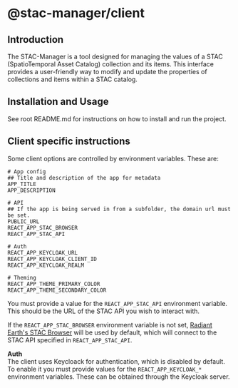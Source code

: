 # @stac-manager/client

## Introduction
The STAC-Manager is a tool designed for managing the values of a STAC (SpatioTemporal Asset Catalog) collection and its items. This interface provides a user-friendly way to modify and update the properties of collections and items within a STAC catalog.

## Installation and Usage
See root README.md for instructions on how to install and run the project.

## Client specific instructions

Some client options are controlled by environment variables. These are:
```
# App config
## Title and description of the app for metadata
APP_TITLE
APP_DESCRIPTION

# API
## If the app is being served in from a subfolder, the domain url must be set.
PUBLIC_URL
REACT_APP_STAC_BROWSER
REACT_APP_STAC_API

# Auth
REACT_APP_KEYCLOAK_URL
REACT_APP_KEYCLOAK_CLIENT_ID
REACT_APP_KEYCLOAK_REALM

# Theming
REACT_APP_THEME_PRIMARY_COLOR
REACT_APP_THEME_SECONDARY_COLOR
```

You must provide a value for the `REACT_APP_STAC_API` environment variable. This should be the URL of the STAC API you wish to interact with.

If the `REACT_APP_STAC_BROWSER` environment variable is not set, [Radiant Earth's STAC Browser](https://radiantearth.github.io/stac-browser/) will be used by default, which will connect to the STAC API specified in `REACT_APP_STAC_API`.

**Auth**  
The client uses Keycloack for authentication, which is disabled by default. To
enable it you must provide values for the `REACT_APP_KEYCLOAK_*` environment variables. These can be obtained through the Keycloak server.